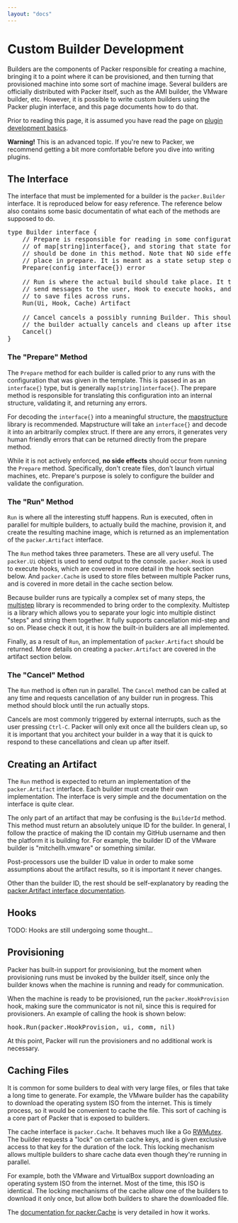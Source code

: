 ```yaml
---
layout: "docs"
---
```


# Custom Builder Development

Builders are the components of Packer responsible for creating a machine,
bringing it to a point where it can be provisioned, and then turning
that provisioned machine into some sort of machine image. Several builders
are officially distributed with Packer itself, such as the AMI builder, the
VMware builder, etc. However, it is possible to write custom builders using
the Packer plugin interface, and this page documents how to do that.

Prior to reading this page, it is assumed you have read the page on
[plugin development basics](/docs/extend/developing-plugins.html).

<div class="alert alert-block">
  <strong>Warning!</strong> This is an advanced topic. If you're new to Packer,
  we recommend getting a bit more comfortable before you dive into writing
  plugins.
</div>

## The Interface

The interface that must be implemented for a builder is the `packer.Builder`
interface. It is reproduced below for easy reference. The reference below
also contains some basic documentatin of what each of the methods are
supposed to do.

<pre class="prettyprint">
type Builder interface {
	// Prepare is responsible for reading in some configuration, in the raw form
	// of map[string]interface{}, and storing that state for use later. Any setup
	// should be done in this method. Note that NO side effects should really take
	// place in prepare. It is meant as a state setup step only.
	Prepare(config interface{}) error

	// Run is where the actual build should take place. It takes a Ui to
	// send messages to the user, Hook to execute hooks, and Cache in order
	// to save files across runs.
	Run(Ui, Hook, Cache) Artifact

	// Cancel cancels a possibly running Builder. This should block until
	// the builder actually cancels and cleans up after itself.
	Cancel()
}
</pre>

### The "Prepare" Method

The `Prepare` method for each builder is called prior to any runs with
the configuration that was given in the template. This is passed in as
an `interface{}` type, but is generally `map[string]interface{}`. The prepare
method is responsible for translating this configuration into an internal
structure, validating it, and returning any errors.

For decoding the `interface{}` into a meaningful structure, the
[mapstructure](https://github.com/mitchellh/mapstructure) library is recommended.
Mapstructure will take an `interface{}` and decode it into an arbitrarily
complex struct. If there are any errors, it generates very human friendly
errors that can be returned directly from the prepare method.

While it is not actively enforced, **no side effects** should occur from
running the `Prepare` method. Specifically, don't create files, don't launch
virtual machines, etc. Prepare's purpose is solely to configure the builder
and validate the configuration.

### The "Run" Method

`Run` is where all the interesting stuff happens. Run is executed, often
in parallel for multiple builders, to actually build the machine, provision
it, and create the resulting machine image, which is returned as an
implementation of the `packer.Artifact` interface.

The `Run` method takes three parameters. These are all very useful. The
`packer.Ui` object is used to send output to the console. `packer.Hook` is
used to execute hooks, which are covered in more detail in the hook section
below. And `packer.Cache` is used to store files between multiple Packer
runs, and is covered in more detail in the cache section below.

Because builder runs are typically a complex set of many steps, the
[multistep](https://github.com/mitchellh/multistep) library is recommended
to bring order to the complexity. Multistep is a library which allows you to
separate your logic into multiple distinct "steps" and string them together.
It fully supports cancellation mid-step and so on. Please check it out, it is
how the built-in builders are all implemented.

Finally, as a result of `Run`, an implementation of `packer.Artifact` should
be returned. More details on creating a `packer.Artifact` are covered in the
artifact section below.

### The "Cancel" Method

The `Run` method is often run in parallel. The `Cancel` method can be
called at any time and requests cancellation of any builder run in progress.
This method should block until the run actually stops.

Cancels are most commonly triggered by external interrupts, such as the
user pressing `Ctrl-C`. Packer will only exit once all the builders clean up,
so it is important that you architect your builder in a way that it is quick
to respond to these cancellations and clean up after itself.

## Creating an Artifact

The `Run` method is expected to return an implementation of the
`packer.Artifact` interface. Each builder must create their own
implementation. The interface is very simple and the documentation on the
interface is quite clear.

The only part of an artifact that may be confusing is the `BuilderId`
method. This method must return an absolutely unique ID for the builder.
In general, I follow the practice of making the ID contain my GitHub username
and then the platform it is building for. For example, the builder ID of
the VMware builder is "mitchellh.vmware" or something similar.

Post-processors use the builder ID value in order to make some assumptions
about the artifact results, so it is important it never changes.

Other than the builder ID, the rest should be self-explanatory by reading
the [packer.Artifact interface documentation](#).

## Hooks

TODO: Hooks are still undergoing some thought...

## Provisioning

Packer has built-in support for provisioning, but the moment when provisioning
runs must be invoked by the builder itself, since only the builder knows
when the machine is running and ready for communication.

When the machine is ready to be provisioned, run the `packer.HookProvision`
hook, making sure the communicator is not nil, since this is required for
provisioners. An example of calling the hook is shown below:

<pre class="prettyprint">
hook.Run(packer.HookProvision, ui, comm, nil)
</pre>

At this point, Packer will run the provisioners and no additional work
is necessary.

## Caching Files

It is common for some builders to deal with very large files, or files that
take a long time to generate. For example, the VMware builder has the capability
to download the operating system ISO from the internet. This is timely process,
so it would be convenient to cache the file. This sort of caching is a core
part of Packer that is exposed to builders.

The cache interface is `packer.Cache`. It behaves much like a Go
[RWMutex](http://golang.org/pkg/sync/#RWMutex). The builder requests a "lock"
on certain cache keys, and is given exclusive access to that key for the
duration of the lock. This locking mechanism allows multiple builders to
share cache data even though they're running in parallel.

For example, both the VMware and VirtualBox support downloading an operating
system ISO from the internet. Most of the time, this ISO is identical. The
locking mechanisms of the cache allow one of the builders to download it
only once, but allow both builders to share the downloaded file.

The [documentation for packer.Cache](#) is
very detailed in how it works.
